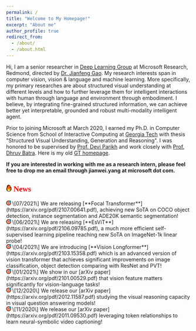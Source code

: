 ```yaml
---
permalink: /
title: "Welcome to My Homepage!"
excerpt: "About me"
author_profile: true
redirect_from: 
  - /about/
  - /about.html
---
```


Hi, I am a senior researcher in [Deep Learning Group](https://www.microsoft.com/en-us/research/group/deep-learning-group/) at Microsoft Research, Redmond, directed by [Dr. Jianfeng Gao](http://research.microsoft.com/en-us/um/people/jfgao/). My research interests span in computer vision, vision & language and machine learning. More specifically, my primary researches are about structured visual understanding at different levels and how to further leverage them for intelligent interactions with human through language and environment through embodiment. I believe, by integrating fine-grained structured information, we can achieve better yet interpretable, grounded and robust multi-modality intelligent agent.

Prior to joining Microsoft at March 2020, I earned my Ph.D. in Computer Science from School of Interactive Computing at [Georgia Tech](https://www.gatech.edu) with thesis "Structured Visual Understanding, Generation and Reasoning". I was honored to be supervised by [Prof. Devi Parikh](https://cc.gatech.edu/~parikh/) and work closely with [Prof. Dhruv Batra](https://www.cc.gatech.edu/~dbatra/). Here is my old [GT homepage](https://www.cc.gatech.edu/~jyang375/).

**If you are interested in working with me as a research intern, please feel free to drop me an email through jianwei.yang at microsoft dot com.**

<h2><img src="/images/fire.png" width="3%"/> <span style="color:red; font-family:Papyrus">News</span></h2>
  <img src="/images/dart.png" width="2.5%"/> \[07/2021\] We are releasing [**Focal Transformer**](https://arxiv.org/pdf/2107.00641.pdf), achieving new SoTA on COCO object detection, instance segmentation and ADE20K semantic segmentation!<br/>
  <img src="/images/dart.png" width="2.5%"/> \[06/2021\] We are releasing [**EsViT**](https://arxiv.org/pdf/2106.09785.pdf), a much more efficient self-supervised learning pipeline reaching new SoTA on ImageNet-1k linear probe!<br/>
  <img src="/images/dart.png" width="2.5%"/> \[04/2021\] We are introducing [**Vision Longformer**](https://arxiv.org/pdf/2103.15358.pdf) which is an advanced version of vision transformer that achieves significant improvements on image classification, object detection comparing with ResNet and PVT!<br/>
  <img src="/images/dart.png" width="2.5%"/> \[01/2021\] We show in our [arXiv paper](https://arxiv.org/pdf/2101.00529.pdf) that vision feature matters significantly for vision-language tasks!<br/>
  <img src="/images/dart.png" width="2.5%"/> \[12/2020\] We release our [arXiv paper](https://arxiv.org/pdf/2012.11587.pdf) studying the visual reasoning capacity in visual question answering models!<br/>
  <img src="/images/dart.png" width="2.5%"/> \[11/2020\] We release our [arXiv paper](https://arxiv.org/pdf/2011.09530.pdf) leveraging token relationships to learn neural-symbolic video captioning!<br/>
